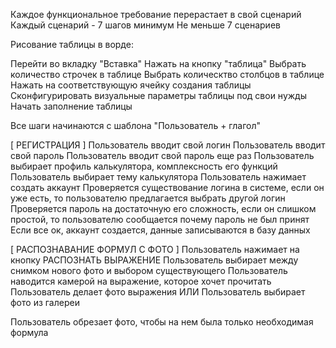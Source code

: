 Каждое функциональное требование перерастает в свой сценарий
Каждый сценарий - 7 шагов минимум
Не меньше 7 сценариев

Рисование таблицы в ворде:

Перейти во вкладку "Вставка"
Нажать на кнопку "таблица"
Выбрать количество строчек в таблице
Выбрать колическтво столбцов в таблице
Нажать на соответствующую ячейку создания таблицы
Сконфигурировать визуальные параметры таблицы под свои нужды
Начать заполнение таблицы

Все шаги начинаются с шаблона "Пользователь + глагол"

[ РЕГИСТРАЦИЯ ]
Пользователь вводит свой логин
Пользователь вводит свой пароль
Пользователь вводит свой пароль еще раз
Пользователь выбирает профиль калькулятора, комплексность его функций
Пользователь выбирает тему калькулятора
Пользователь нажимает создать аккаунт
Проверяется существование логина в системе, если он уже есть, то пользователю предлагается выбрать другой логин
Проверяется пароль на достаточную его сложность, если он слишком простой, то пользователю сообщается почему пароль не был принят
Если все ок, аккаунт создается, данные записываются в базу данных

[ РАСПОЗНАВАНИЕ ФОРМУЛ С ФОТО ]
Пользователь нажимает на кнопку РАСПОЗНАТЬ ВЫРАЖЕНИЕ
Пользователь выбирает между снимком нового фото и выбором существующего
Пользователь наводится камерой на выражение, которое хочет прочитать
Пользователь делает фото выражения
ИЛИ
Пользователь выбирает фото из галереи

Пользователь обрезает фото, чтобы на нем была только необходимая формула
